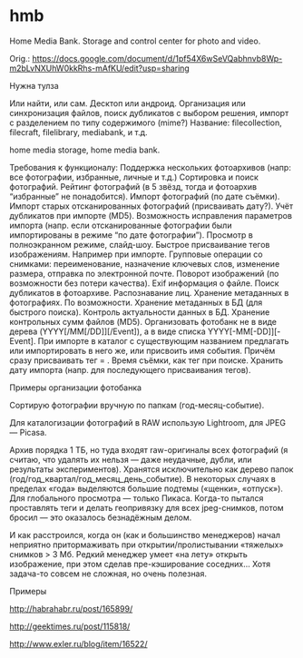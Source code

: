 # hmb
Home Media Bank. Storage and control center for photo and video.

Orig.: https://docs.google.com/document/d/1pf54X6wSeVQabhnvb8Wp-m2bLvNXUhW0kkRhs-mAfKU/edit?usp=sharing

Нужна тулза

Или найти, или сам. Десктоп или андроид. Организация или синхронизация файлов, поиск дубликатов с выбором решения, импорт с разделением по типу содержимого (mime?) Название: filecollection, filecraft, filelibrary, mediabank, и т.д.

home media storage, home media bank.

Требования к функционалу:
Поддержка нескольких фотоархивов (напр: все фотографии, избранные, личные и т.д.)
Сортировка и поиск фотографий.
Рейтинг фотографий (в 5 звёзд, тогда и фотоархив “избранные” не понадобится).
Импорт фотографий (по дате съёмки).
Импорт старых отсканированных фотографий (присваивать дату?).
Учёт дубликатов при импорте (MD5).
Возможность исправления параметров импорта (напр. если отсканированные фотографии были импортированы в режиме “по дате фотографии”).
Просмотр в полноэкранном режиме, слайд-шоу.
Быстрое присваивание тегов изображениям. Например при импорте.
Групповые операции со снимками: переименование, назначение ключевых слов, изменение размера, отправка по электронной почте.
Поворот изображений (по возможности без потери качества).
Exif информация о файле.
Поиск дубликатов в фотоархиве.
Распознавание лиц.
Хранение метаданных в фотографиях. По возможности.
Хранение метаданных в БД (для быстрого поиска). Контроль актуальности данных в БД.
Хранение контрольных сумм файлов (MD5).
Организовать фотобанк не в виде дерева (YYYY[/MM[/DD]][/Event]), а в виде списка YYYY[-MM[-DD]][-Event]. При импорте в каталог с существующим названием предлагать или импортировать в него же, или присвоить имя события. Причём сразу присваивать тег = <Event>.
Время съёмки, как тег при поиске.
Хранить дату импорта (напр. для последующего присваивания тегов).


Примеры организации фотобанка

Сортирую фотографии вручную по папкам (год-месяц-событие).

Для каталогизации фотографий в RAW использую Lightroom, для JPEG — Picasa.

Архив порядка 1 ТБ, но туда входят raw-оригиналы всех фотографий (я считаю, что удалять их нельзя — даже неудачные, дубли, или результаты экспериментов). Хранятся исключительно как дерево папок (год/год_квартал/год_месяц_день_событие). В некоторых случаях в пределах «года» выделяются большие подтемы («щенки», «отпуск»). Для глобального просмотра — только Пикаса. Когда-то пытался проставлять теги и делать геопривязку для всех jpeg-снимков, потом бросил — это оказалось безнадёжным делом.

И как расстроился, когда он (как и большинство менеджеров) начал неприятно притормаживать при открытии/пролистывании «тяжелых» снимков > 3 Мб.
Редкий менеджер умеет «на лету» открыть изображение, при этом сделав пре-кэширование соседних… Хотя задача-то совсем не сложная, но очень полезная.

Примеры

http://habrahabr.ru/post/165899/

http://geektimes.ru/post/115818/

http://www.exler.ru/blog/item/16522/
